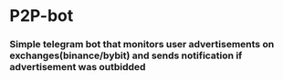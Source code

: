 # P2P-bot

### Simple telegram bot that monitors user advertisements on exchanges(binance/bybit) and sends notification if advertisement was outbidded
